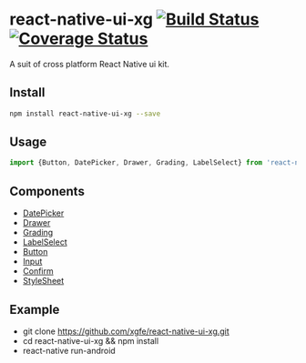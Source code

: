 # react-native-ui-xg [![Build Status](https://travis-ci.org/xgfe/react-native-ui-xg.svg?branch=master)](https://travis-ci.org/xgfe/react-native-ui-xg) [![Coverage Status](https://coveralls.io/repos/github/xgfe/react-native-ui-xg/badge.svg?branch=master)](https://coveralls.io/github/xgfe/react-native-ui-xg?branch=master)

A suit of cross platform React Native ui kit.

## Install

```bash
npm install react-native-ui-xg --save
```

## Usage

```js
import {Button, DatePicker, Drawer, Grading, LabelSelect} from 'react-native-ui-xg';
```

## Components

* [DatePicker](https://github.com/xgfe/react-native-ui-xg/tree/master/components/DatePicker)
* [Drawer](https://github.com/xgfe/react-native-ui-xg/blob/master/components/Drawer/README.md)
* [Grading](https://github.com/xgfe/react-native-ui-xg/blob/master/components/Grading/README.md)
* [LabelSelect](https://github.com/xgfe/react-native-ui-xg/blob/master/components/LabelSelect/README.md)
* [Button](https://github.com/xgfe/react-native-ui-xg/blob/master/components/Button/README.md)
* [Input](https://github.com/xgfe/react-native-ui-xg/blob/master/components/Input/README.md)
* [Confirm](https://github.com/xgfe/react-native-ui-xg/blob/master/components/Confirm/README.md)
* [StyleSheet](https://github.com/xgfe/react-native-ui-xg/blob/master/components/StyleSheet/README.md)

## Example

* git clone https://github.com/xgfe/react-native-ui-xg.git
* cd react-native-ui-xg && npm install
* react-native run-android
